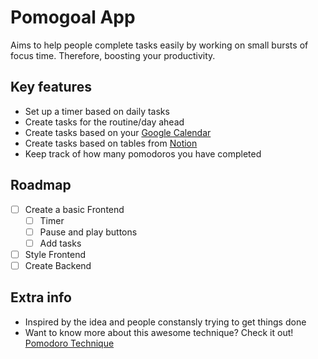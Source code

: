 # Pomogoal App

Aims to help people complete tasks easily by working on small bursts of focus time. Therefore, boosting your productivity.

## Key features

- Set up a timer based on daily tasks
- Create tasks for the routine/day ahead
- Create tasks based on your [Google Calendar](https://calendar.google.com)
- Create tasks based on tables from [Notion](https://notion.so)
- Keep track of how many pomodoros you have completed

## Roadmap

- [ ] Create a basic Frontend
  - [ ] Timer
  - [ ] Pause and play buttons
  - [ ] Add tasks
- [ ] Style Frontend
- [ ] Create Backend

## Extra info

- Inspired by the idea and people constansly trying to get things done
- Want to know more about this awesome technique? Check it out! [Pomodoro Technique](https://en.wikipedia.org/wiki/Pomodoro_Technique)
